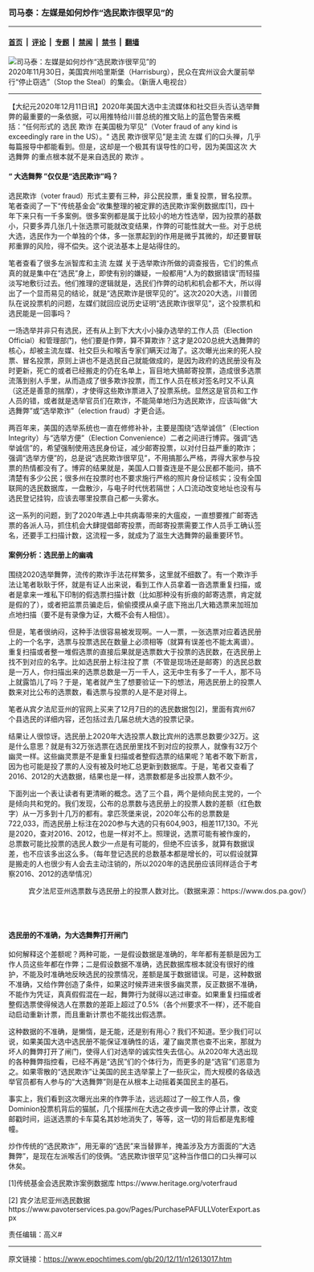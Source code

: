 ### 司马泰：左媒是如何炒作“选民欺诈很罕见”的

---

#### [首页](../../../..?n12613017) &nbsp;|&nbsp; [评论](../../../../../epoch-comment?n12613017) &nbsp;|&nbsp; [专题](../../../../../epoch-special?n12613017) &nbsp;|&nbsp; [禁闻](../../../../../epoch-news?n12613017) &nbsp;|&nbsp; [禁书](../../../../../books?n12613017) &nbsp;|&nbsp; [翻墙](https://github.com/gfw-breaker/nogfw/blob/master/README.md?n12613017)


<div><img alt="司马泰：左媒是如何炒作“选民欺诈很罕见”的" class="attachment-djy_600_400 size-djy_600_400 wp-post-image" src="https://i.epochtimes.com/assets/uploads/2020/12/ec0a7c09cbd395b0ba7d89e2af1aa013-600x400.jpg"/>
<div class="caption">
 2020年11月30日，美国宾州哈里斯堡（Harrisburg），民众在宾州议会大厦前举行“停止窃选”（Stop the Steal）的集会。（新唐人电视台）
</div></div><hr/><div class="post_content" id="artbody" itemprop="articleBody">
 <!-- article content begin -->
 <p>
  【大纪元2020年12月11日讯】2020年美国大选中主流媒体和社交巨头否认选举舞弊的最重要的一条依据，可以用推特给川普总统的推文贴上的蓝色警告来概括：“任何形式的
  <ok href="https://www.epochtimes.com/gb/tag/%E9%80%89%E6%B0%91.html">
   选民
  </ok>
  <ok href="https://www.epochtimes.com/gb/tag/%E6%AC%BA%E8%AF%88.html">
   欺诈
  </ok>
  在美国极为罕见”（Voter fraud of any kind is exceedingly rare in the US）。“
  <ok href="https://www.epochtimes.com/gb/tag/%E9%80%89%E6%B0%91.html">
   选民
  </ok>
  欺诈很罕见”是主流
  <ok href="https://www.epochtimes.com/gb/tag/%E5%B7%A6%E5%AA%92.html">
   左媒
  </ok>
  们的口头禅，几乎每篇报导中都能看到。但是，这却是一个极其有误导性的口号，因为美国这次
  <ok href="https://www.epochtimes.com/gb/tag/%E5%A4%A7%E9%80%89%E8%88%9E%E5%BC%8A.html">
   大选舞弊
  </ok>
  的重点根本就不是来自选民的
  <ok href="https://www.epochtimes.com/gb/tag/%E6%AC%BA%E8%AF%88.html">
   欺诈
  </ok>
  。
 </p>
 <h4>
  “
  <ok href="https://www.epochtimes.com/gb/tag/%E5%A4%A7%E9%80%89%E8%88%9E%E5%BC%8A.html">
   大选舞弊
  </ok>
  ”仅仅是“选民欺诈”吗？
 </h4>
 <p>
  选民欺诈（voter fraud）形式主要有三种，非公民投票，重复投票，冒名投票。笔者查阅了一下“传统基金会”收集整理的被定罪的选民欺诈案例数据库[1]，四十年下来只有一千多案例。很多案例都是属于比较小的地方性选举，因为投票的基数小，只要多弄几张几十张选票可能就改变结果，作弊的可能性就大一些。对于总统大选，选民作为一个单独的个体，多一张票起到的作用是微乎其微的，却还要冒联邦重罪的风险，得不偿失。这个说法基本上是站得住的。
 </p>
 <p>
  笔者查看了很多左派智库和主流
  <ok href="https://www.epochtimes.com/gb/tag/%E5%B7%A6%E5%AA%92.html">
   左媒
  </ok>
  关于选举欺诈所做的调查报告，它们的焦点真的就是集中在“选民”身上，即使有别的嫌疑，一般都用“人为的数据错误”而轻描淡写地敷衍过去。他们推理的逻辑就是，选民们作弊的动机和机会都不大，所以得出了一个显而易见的结论，就是“选民欺诈是很罕见的”。这次2020大选，川普团队在说投票机的问题，左媒们就回应说历史证明“选民欺诈很罕见”，这个投票机和选民能是一回事吗？
 </p>
 <p>
  一场选举并非只有选民，还有从上到下大大小小操办选举的工作人员（Election Official）和管理部门，他们要是作弊，算不算欺诈？这才是2020总统大选舞弊的核心，却被主流左媒、社交巨头和喉舌专家们瞒天过海了。这次曝光出来的死人投票、冒名投票，原则上讲也不是选民自己就能做成的，是因为政府的选民册没有及时更新，死亡的或者已经搬走的仍在名单上，盲目地大搞邮寄投票，造成很多选票流落到别人手里，从而造成了很多欺诈投票，而工作人员在核对签名时又不认真（这还是善意的揣摩），才使得这些欺诈票进入了投票系统。显然这是官员和工作人员的错，或者就是选举官员们在欺诈，不能简单地归为选民欺诈，应该叫做“大选舞弊”或“选举欺诈”（election fraud）才更合适。
 </p>
 <p>
  两百年来，美国的选举系统也一直在修修补补，主要是围绕“选举诚信”（Election Integrity）与“选举方便”（Election Convenience）二者之间进行博弈。强调“选举诚信”的，希望强制使用选民身份证，减少邮寄投票，以对付日益严重的欺诈；强调“选举方便”的，总是说“选民欺诈很罕见”，不用搞那么严格，弄得大家参与投票的热情都没有了。博弈的结果就是，美国人口普查连是不是公民都不能问，搞不清楚有多少公民；很多州在投票时也不要求施行严格的照片身份证核实；没有全国联网的选民数据库，一盘散沙，与电子时代恍若隔世；人口流动改变地址也没有与选民登记挂钩，应该去哪里投票自己都一头雾水。
 </p>
 <p>
  这一系列的问题，到了2020年遇上中共病毒带来的大瘟疫，一直想要推广邮寄选票的各派人马，抓住机会大肆提倡邮寄投票，而邮寄投票需要工作人员手工确认签名，还要手工扫描计数，这流程一多，就成为了滋生大选舞弊的最重要环节。
 </p>
 <h4>
  案例分析：选民册上的幽魂
 </h4>
 <p>
  围绕2020选举舞弊，流传的欺诈手法花样繁多，这里就不细数了。有一个欺诈手法让笔者耿耿于怀，就是有证人出来说，看到工作人员拿着一沓选票重复扫描，或者是拿来一堆私下印制的假选票扫描计数（比如那种没有折痕的邮寄选票，肯定就是假的了），或者把监票员骗走后，偷偷摸摸从桌子底下拖出几大箱选票来加班加点地扫描（要不是有录像为证，大概不会有人相信）。
 </p>
 <p>
  但是，笔者很纳闷，这种手法很容易被发现啊。一人一票，一张选票对应着选民册上的一个名字，选票与投票选民在数量上必须相等（就算有误差也不能太离谱）。重复扫描或者整一堆假选票的直接后果就是选票数大于投票的选民数，在选民册上找不到对应的名字。比如选民册上标注投了票（不管是现场还是邮寄）的选民总数是一万人，你扫描出来的选票总数是一万一千人，这无中生有多了一千人，那不马上就露馅儿了吗？于是，笔者就产生了想要验证一下的想法，用选民册上的投票人数来对比公布的选票数，看选票与投票的人是不是对得上。
 </p>
 <p>
  笔者从宾夕法尼亚州的官网上买来了12月7日的的选民数据包[2]，里面有宾州67个县选民的详细内容，还包括过去几届总统大选的投票记录。
 </p>
 <p>
  结果让人很惊讶。选民册上2020年大选投票人数比宾州的选票总数要少32万。这是什么意思？就是有32万张选票在选民册里找不到对应的投票人，就像有32万个幽灵一样。这些幽灵票是不是重复扫描或者整假选票的结果呢？笔者不敢下断言，因为也可能是投了票的人没有被及时地汇总更新到数据库。于是，笔者又查看了2016、2012的大选数据，结果也是一样，选票数都是多出投票人数不少。
 </p>
 <p>
  下面列出一个表让读者有更清晰的概念。选了三个县，两个是倾向民主党的，一个是倾向共和党的。我们发现，公布的总票数与选民册上的投票人数的差额（红色数字）从一万多到十几万的都有。拿匹茨堡来说，2020年公布的总票数是722,033，而选民册上标注在2020参与大选的只有604,903，相差117,130。不光是2020，查对2016、2012，也是一样对不上。照理说，选票可能有被作废的，总票数可能比投票的选民人数少一点是有可能的，但绝不应该多，就算有数据误差，也不应该多出这么多。（每年登记选民的总数基本都是增长的，可以假设就算是搬走的人也很少有人会去主动注销的，所以2020年的选民册应该同样适合于考察2016、2012的选举情况）
 </p>
 <figure aria-describedby="caption-attachment-12614138" class="wp-caption aligncenter" id="attachment_12614138" style="width: 600px">
  <ok href="https://i.epochtimes.com/assets/uploads/2020/12/PA_Simatai.jpg" target="_blank">
   <img alt="" class="size-large wp-image-12614138" src="https://i.epochtimes.com/assets/uploads/2020/12/PA_Simatai-600x361.jpg"/>
  </ok>
  <br/><figcaption class="wp-caption-text" id="caption-attachment-12614138">
   宾夕法尼亚州选票数与选民册上的投票人数对比。（数据来源：https://www.dos.pa.gov/）
  </figcaption><br/>
 </figure><br/>
 <h4>
  选民册的不准确，为大选舞弊打开闸门
 </h4>
 <p>
  如何解释这个差额呢？两种可能，一是假设数据是准确的，年年都有差额是因为工作人员这些年都在作弊；二是假设数据不准确，选民数据库根本就没有很好的维护，不能及时准确地反映选民的投票情况，差额是属于数据错误。可是，这种数据不准确，又给作弊创造了条件，如果这时候弄进来很多幽灵票，反正数据不准确，不能作为凭证，真真假假混在一起，舞弊行为就得以逃过审查。如果重复扫描或者整假选票使得候选人在票数的差距上超过了0.5%（各个州要求不一样），还不能自动启动重新计票，而且重新计票也不能找出假选票。
 </p>
 <p>
  这种数据的不准确，是懒惰，是无能，还是别有用心？我们不知道。至少我们可以说，如果美国大选中选民册不能保证准确性的话，灌了幽灵票也查不出来，那就为坏人的舞弊打开了闸门，使得人们对选举的诚实性失去信心。从2020年大选出现的各种舞弊指控看，已经不再是“选民”们的个体行为，而更多的是“选官”们恶意为之。如果零散的“选民欺诈”让美国的民主选举蒙上了一些灰尘，而大规模的各级选举官员都有人参与的“大选舞弊”则是在从根本上动摇着美国民主的基石。
 </p>
 <p>
  事实上，我们看到这次曝光出来的作弊手法，远远超过了一般工作人员，像Dominion投票机背后的猫腻，几个摇摆州在大选之夜步调一致的停止计票，改变邮戳时间，运送选票的卡车莫名其妙地消失了，等等，这一切的背后都是鬼影幢幢。
 </p>
 <p>
  炒作传统的“选民欺诈”，用无辜的“选民”来当替罪羊，掩盖涉及方方面面的“大选舞弊”，是现在左派喉舌们的伎俩。“选民欺诈很罕见”这种当作借口的口头禅可以休矣。
 </p>
 <p>
  <ok href="https://www.heritage.org/voterfraud">
   [1]传统基金会选民欺诈案例数据库
  </ok>
  https://www.heritage.org/voterfraud
 </p>
 <p>
  <ok href="https://www.pavoterservices.pa.gov/Pages/PurchasePAFULLVoterExport.aspx">
   [2] 宾夕法尼亚州选民数据
  </ok>
  <br/>
  https://www.pavoterservices.pa.gov/Pages/PurchasePAFULLVoterExport.aspx
 </p>
 <p>
  责任编辑：高义#
 </p>
 <!-- article content end -->
 <div id="below_article_ad">
 </div>
</div>


---

原文链接：https://www.epochtimes.com/gb/20/12/11/n12613017.htm